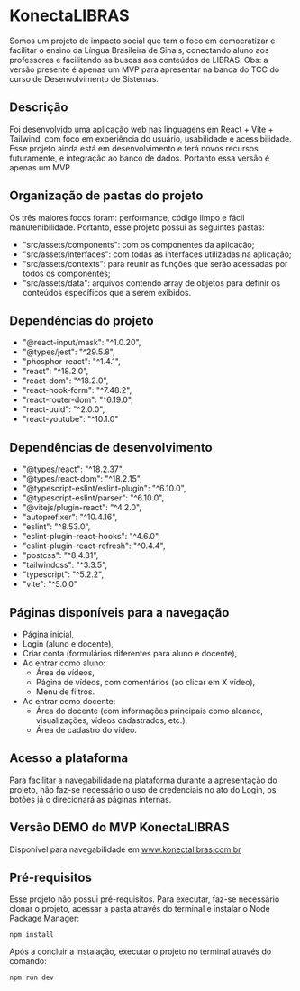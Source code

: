 # KonectaLIBRAS

Somos um projeto de impacto social que tem o foco em democratizar e facilitar o ensino da Língua Brasileira de Sinais, conectando aluno aos professores e facilitando as buscas aos conteúdos de LIBRAS.
Obs: a versão presente é apenas um MVP para apresentar na banca do TCC do curso de Desenvolvimento de Sistemas.

## Descrição
Foi desenvolvido uma aplicação web nas linguagens em React + Vite + Tailwind, com foco em experiência do usuário, usabilidade e acessibilidade.
Esse projeto ainda está em desenvolvimento e terá novos recursos futuramente, e integração ao banco de dados. Portanto essa versão é apenas um MVP.

## Organização de pastas do projeto
Os três maiores focos foram: performance, código limpo e fácil manutenibilidade. Portanto, esse projeto possui as seguintes pastas:
  - "src/assets/components": com os componentes da aplicação;
  - "src/assets/interfaces": com todas as interfaces utilizadas na aplicação;
  - "src/assets/contexts": para reunir as funções que serão acessadas por todos os componentes;
  - "src/assets/data": arquivos contendo array de objetos para definir os conteúdos específicos que a serem exibidos.

## Dependências do projeto
  - "@react-input/mask": "^1.0.20",
  - "@types/jest": "^29.5.8",
  - "phosphor-react": "^1.4.1",
  - "react": "^18.2.0",
  - "react-dom": "^18.2.0",
  - "react-hook-form": "^7.48.2",
  - "react-router-dom": "^6.19.0",
  - "react-uuid": "^2.0.0",
  - "react-youtube": "^10.1.0"

## Dependências de desenvolvimento
  - "@types/react": "^18.2.37",
  - "@types/react-dom": "^18.2.15",
  - "@typescript-eslint/eslint-plugin": "^6.10.0",
  - "@typescript-eslint/parser": "^6.10.0",
  - "@vitejs/plugin-react": "^4.2.0",
  - "autoprefixer": "^10.4.16",
  - "eslint": "^8.53.0",
  - "eslint-plugin-react-hooks": "^4.6.0",
  - "eslint-plugin-react-refresh": "^0.4.4",
  - "postcss": "^8.4.31",
  - "tailwindcss": "^3.3.5",
  - "typescript": "^5.2.2",
  - "vite": "^5.0.0"

## Páginas disponíveis para a navegação
  - Página inicial,
  - Login (aluno e docente),
  - Criar conta (formulários diferentes para aluno e docente),
  - Ao entrar como aluno:
    - Área de vídeos,
    - Página de vídeos, com comentários (ao clicar em X vídeo),
    - Menu de filtros.
  - Ao entrar como docente:
    - Área do docente (com informações principais como alcance, visualizações, vídeos cadastrados, etc.),
    - Área de cadastro do vídeo.

## Acesso a plataforma
Para facilitar a navegabilidade na plataforma durante a apresentação do projeto, não faz-se necessário o uso de credenciais no ato do Login, os botões já o direcionará as páginas internas.

## Versão DEMO do MVP KonectaLIBRAS
Disponível para navegabilidade em www.konectalibras.com.br

## Pré-requisitos
Esse projeto não possui pré-requisitos. 
Para executar, faz-se necessário clonar o projeto, acessar a pasta através do terminal e instalar o Node Package Manager:

```
npm install 
```

Após a concluir a instalação, executar o projeto no terminal através do comando:

```
npm run dev 
```
